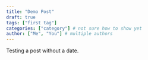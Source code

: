 ```yaml
---
title: "Demo Post"
draft: true
tags: ["first tag"]
categories: ["category"] # not sure how to show yet
author: ["Me", "You"] # multiple authors
---
```


Testing a post without a date.

